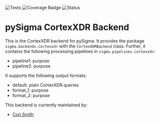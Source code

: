 ![Tests](https://github.com/7RedViolin/pySigma-backend-cortexxdr/actions/workflows/test.yml/badge.svg)
![Coverage Badge](https://img.shields.io/endpoint?url=https://gist.githubusercontent.com/7RedViolin/18755c1cbd3b77ad90ce5da485b5bdcd/raw/7RedViolin-pySigma-backend-cortexxdr.json)
![Status](https://img.shields.io/badge/Status-pre--release-orange)

# pySigma CortexXDR Backend

This is the CortexXDR backend for pySigma. It provides the package `sigma.backends.cortexxdr` with the `CortexXDRBackend` class.
Further, it contains the following processing pipelines in `sigma.pipelines.cortexxdr`:

* pipeline1: purpose
* pipeline2: purpose

It supports the following output formats:

* default: plain CortexXDR queries
* format_1: purpose
* format_2: purpose

This backend is currently maintained by:

* [Cori Smith](https://github.com/7RedViolin/)